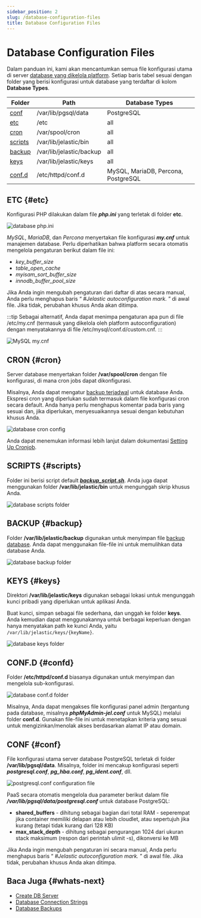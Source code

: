 ```yaml
---
sidebar_position: 2
slug: /database-configuration-files
title: Database Configuration Files
---
```

# Database Configuration Files

Dalam panduan ini, kami akan mencantumkan semua file konfigurasi utama di server [database yang dikelola platform](<https://docs.dewacloud.com/docs/software-stacks-versions/#databases>). Setiap baris tabel sesuai dengan folder yang berisi konfigurasi untuk database yang terdaftar di kolom **Database Types**.

Folder | Path | Database Types  
---|---|---  
[conf](<https://docs.dewacloud.com/docs/#conf>) | /var/lib/pgsql/data | PostgreSQL  
[etc](<https://docs.dewacloud.com/docs/#etc>) | /etc | all  
[cron](<https://docs.dewacloud.com/docs/#cron>) | /var/spool/cron | all  
[scripts](<https://docs.dewacloud.com/docs/#scripts>) | /var/lib/jelastic/bin | all  
[backup](<https://docs.dewacloud.com/docs/#backup>) | /var/lib/jelastic/backup | all  
[keys](<https://docs.dewacloud.com/docs/#keys>) | /var/lib/jelastic/keys | all  
[conf.d](<https://docs.dewacloud.com/docs/#confd>) | /etc/httpd/conf.d | MySQL, MariaDB, Percona, PostgreSQL  
  
## ETC {#etc}

Konfigurasi PHP dilakukan dalam file _**php.ini**_ yang terletak di folder **etc**.

<img src="https://assets.dewacloud.com/dewacloud-docs/databases/databases-hosting/database-configuration-files/db-configuration-files-1.png" alt="database php.ini" max-width="100%"/>

_MySQL_, _MariaDB_, dan _Percona_ menyertakan file konfigurasi _**my.cnf**_ untuk manajemen database. Perlu diperhatikan bahwa platform secara otomatis mengelola pengaturan berikut dalam file ini:

  * _key_buffer_size_
  * _table_open_cache_
  * _myisam_sort_buffer_size_
  * _innodb_buffer_pool_size_

Jika Anda ingin mengubah pengaturan dari daftar di atas secara manual, Anda perlu menghapus baris “ _#Jelastic autoconfiguration mark._ ” di awal file. Jika tidak, perubahan khusus Anda akan ditimpa.

:::tip
Sebagai alternatif, Anda dapat menimpa pengaturan apa pun di file /etc/my.cnf (termasuk yang dikelola oleh platform autoconfiguration) dengan menyatakannya di file /etc/mysql/conf.d/custom.cnf.
:::

<img src="https://assets.dewacloud.com/dewacloud-docs/databases/databases-hosting/database-configuration-files/db-configuration-files-2.png" alt="MySQL my.cnf" max-width="100%"/>

## CRON {#cron}

Server database menyertakan folder **/var/spool/cron** dengan file konfigurasi, di mana cron jobs dapat dikonfigurasi.

Misalnya, Anda dapat mengatur [backup terjadwal](<https://docs.dewacloud.com/docs/database-backups/>) untuk database Anda. Ekspresi cron yang diperlukan sudah termasuk dalam file konfigurasi cron secara default. Anda hanya perlu menghapus komentar pada baris yang sesuai dan, jika diperlukan, menyesuaikannya sesuai dengan kebutuhan khusus Anda.

<img src="https://assets.dewacloud.com/dewacloud-docs/databases/databases-hosting/database-configuration-files/db-configuration-files-3.png" alt="database cron config" max-width="100%"/>

Anda dapat menemukan informasi lebih lanjut dalam dokumentasi [Setting Up Cronjob](<https://docs.dewacloud.com/docs/cron-job/>).

## SCRIPTS {#scripts}

Folder ini berisi script default _**[backup_script.sh](<https://docs.dewacloud.com/docs/database-backups/>)**_. Anda juga dapat menggunakan folder **/var/lib/jelastic/bin** untuk mengunggah skrip khusus Anda.

<img src="https://assets.dewacloud.com/dewacloud-docs/databases/databases-hosting/database-configuration-files/db-configuration-files-4.png" alt="database scripts folder" max-width="100%"/>

## BACKUP {#backup}

Folder **/var/lib/jelastic/backup** digunakan untuk menyimpan file [backup database](<https://docs.dewacloud.com/docs/database-backups/>). Anda dapat menggunakan file-file ini untuk memulihkan data database Anda.

<img src="https://assets.dewacloud.com/dewacloud-docs/databases/databases-hosting/database-configuration-files/db-configuration-files-5.png" alt="database backup folder" max-width="100%"/>

## KEYS {#keys}

Direktori **/var/lib/jelastic/keys** digunakan sebagai lokasi untuk mengunggah kunci pribadi yang diperlukan untuk aplikasi Anda.

Buat kunci, simpan sebagai file sederhana, dan unggah ke folder **keys**. Anda kemudian dapat menggunakannya untuk berbagai keperluan dengan hanya menyatakan path ke kunci Anda, yaitu `/var/lib/jelastic/keys/{keyName}`.

<img src="https://assets.dewacloud.com/dewacloud-docs/databases/databases-hosting/database-configuration-files/db-configuration-files-6.png" alt="database keys folder" max-width="100%"/>

## CONF.D {#confd}

Folder **/etc/httpd/conf.d** biasanya digunakan untuk menyimpan dan mengelola sub-konfigurasi.

<img src="https://assets.dewacloud.com/dewacloud-docs/databases/databases-hosting/database-configuration-files/db-configuration-files-7.png" alt="database conf.d folder" max-width="100%"/>

Misalnya, Anda dapat mengakses file konfigurasi panel admin (tergantung pada database, misalnya _**phpMyAdmin-jel.conf**_ untuk MySQL) melalui folder **conf.d**. Gunakan file-file ini untuk menetapkan kriteria yang sesuai untuk mengizinkan/menolak akses berdasarkan alamat IP atau domain.

## CONF {#conf}

File konfigurasi utama server database PostgreSQL terletak di folder **/var/lib/pgsql/data**. Misalnya, folder ini mencakup konfigurasi seperti _**postgresql.conf**_, _**pg_hba.conf**_, _**pg_ident.conf**_, dll.

<img src="https://assets.dewacloud.com/dewacloud-docs/databases/databases-hosting/database-configuration-files/db-configuration-files-8.png" alt="postgresql.conf configuration file" max-width="100%"/>

PaaS secara otomatis mengelola dua parameter berikut dalam file _**/var/lib/pgsql/data/postgresql.conf**_ untuk database PostgreSQL:

  * **shared_buffers** \- dihitung sebagai bagian dari total RAM - seperempat jika container memiliki delapan atau lebih cloudlet, atau sepertujuh jika kurang (tetapi tidak kurang dari 128 KB)
  * **max_stack_depth** \- dihitung sebagai pengurangan 1024 dari ukuran stack maksimum (respon dari perintah ulimit -s), dikonversi ke MB

Jika Anda ingin mengubah pengaturan ini secara manual, Anda perlu menghapus baris “ _#Jelastic autoconfiguration mark._ ” di awal file. Jika tidak, perubahan khusus Anda akan ditimpa.

## Baca Juga {#whats-next}

  * [Create DB Server](<https://docs.dewacloud.com/docs/database-hosting/>)
  * [Database Connection Strings](<https://docs.dewacloud.com/docs/database-connection-strings/>)
  * [Database Backups](<https://docs.dewacloud.com/docs/database-backups/>)